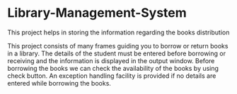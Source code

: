 # Library-Management-System
This project helps in storing the information regarding the books distribution

This project consists of many frames guiding you to borrow or return books in a library.
The details of the student must be entered before borrowing or receiving and the information is displayed in the output window.
Before borrowing the books we can check the availability of the books by using check button.
An exception handling facility is provided if no details are entered while borrowing the books.
